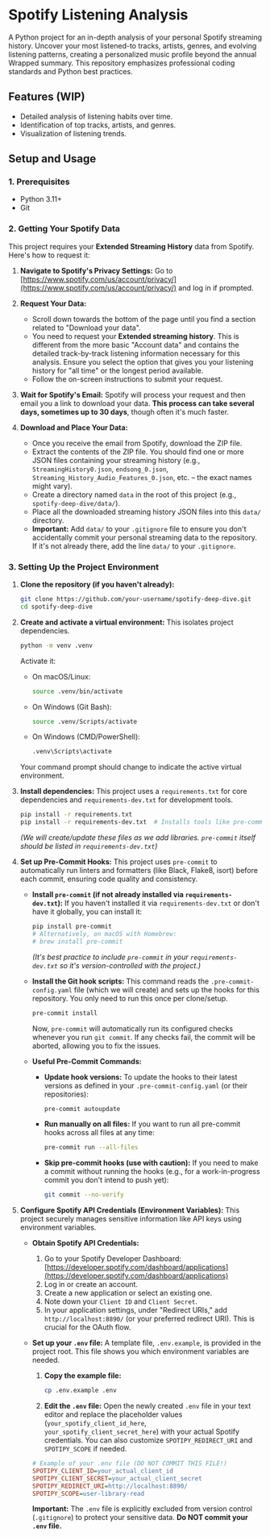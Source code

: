 # Spotify Listening Analysis
A Python project for an in-depth analysis of your personal Spotify streaming history. Uncover your most listened-to tracks, artists, genres, and evolving listening patterns, creating a personalized music profile beyond the annual Wrapped summary. This repository emphasizes professional coding standards and Python best practices.

## Features (WIP)

*   Detailed analysis of listening habits over time.
*   Identification of top tracks, artists, and genres.
*   Visualization of listening trends.

## Setup and Usage

### 1. Prerequisites

*   Python 3.11+
*   Git

### 2. Getting Your Spotify Data

This project requires your **Extended Streaming History** data from Spotify. Here's how to request it:

1.  **Navigate to Spotify's Privacy Settings:**
    Go to [https://www.spotify.com/us/account/privacy/](https://www.spotify.com/us/account/privacy/) and log in if prompted.

2.  **Request Your Data:**
    *   Scroll down towards the bottom of the page until you find a section related to "Download your data".
    *   You need to request your **Extended streaming history**. This is different from the more basic "Account data" and contains the detailed track-by-track listening information necessary for this analysis. Ensure you select the option that gives you your listening history for "all time" or the longest period available.
    *   Follow the on-screen instructions to submit your request.

3.  **Wait for Spotify's Email:**
    Spotify will process your request and then email you a link to download your data. **This process can take several days, sometimes up to 30 days**, though often it's much faster.

4.  **Download and Place Your Data:**
    *   Once you receive the email from Spotify, download the ZIP file.
    *   Extract the contents of the ZIP file. You should find one or more JSON files containing your streaming history (e.g., `StreamingHistory0.json`, `endsong_0.json`, `Streaming_History_Audio_Features_0.json`, etc. – the exact names might vary).
    *   Create a directory named `data` in the root of this project (e.g., `spotify-deep-dive/data/`).
    *   Place all the downloaded streaming history JSON files into this `data/` directory.
    *   **Important:** Add `data/` to your `.gitignore` file to ensure you don't accidentally commit your personal streaming data to the repository. If it's not already there, add the line `data/` to your `.gitignore`.




### 3. Setting Up the Project Environment

1.  **Clone the repository (if you haven't already):**
    ```bash
    git clone https://github.com/your-username/spotify-deep-dive.git
    cd spotify-deep-dive
    ```

2.  **Create and activate a virtual environment:**
    This isolates project dependencies.
    ```bash
    python -m venv .venv
    ```
    Activate it:
    *   On macOS/Linux:
        ```bash
        source .venv/bin/activate
        ```
    *   On Windows (Git Bash):
        ```bash
        source .venv/Scripts/activate
        ```
    *   On Windows (CMD/PowerShell):
        ```bash
        .venv\Scripts\activate
        ```
    Your command prompt should change to indicate the active virtual environment.

3.  **Install dependencies:**
    This project uses a `requirements.txt` for core dependencies and `requirements-dev.txt` for development tools.
    ```bash
    pip install -r requirements.txt
    pip install -r requirements-dev.txt  # Installs tools like pre-commit, linters, etc.
    ```
    *(We will create/update these files as we add libraries. `pre-commit` itself should be listed in `requirements-dev.txt`)*

4.  **Set up Pre-Commit Hooks:**
    This project uses `pre-commit` to automatically run linters and formatters (like Black, Flake8, isort) before each commit, ensuring code quality and consistency.

    *   **Install `pre-commit` (if not already installed via `requirements-dev.txt`):**
        If you haven't installed it via `requirements-dev.txt` or don't have it globally, you can install it:
        ```bash
        pip install pre-commit
        # Alternatively, on macOS with Homebrew:
        # brew install pre-commit
        ```
        *(It's best practice to include `pre-commit` in your `requirements-dev.txt` so it's version-controlled with the project.)*

    *   **Install the Git hook scripts:**
        This command reads the `.pre-commit-config.yaml` file (which we will create) and sets up the hooks for this repository. You only need to run this once per clone/setup.
        ```bash
        pre-commit install
        ```
        Now, `pre-commit` will automatically run its configured checks whenever you run `git commit`. If any checks fail, the commit will be aborted, allowing you to fix the issues.

    *   **Useful Pre-Commit Commands:**
        *   **Update hook versions:** To update the hooks to their latest versions as defined in your `.pre-commit-config.yaml` (or their repositories):
            ```bash
            pre-commit autoupdate
            ```
        *   **Run manually on all files:** If you want to run all pre-commit hooks across all files at any time:
            ```bash
            pre-commit run --all-files
            ```
        *   **Skip pre-commit hooks (use with caution):** If you need to make a commit without running the hooks (e.g., for a work-in-progress commit you don't intend to push yet):
            ```bash
            git commit --no-verify
            ```

5.  **Configure Spotify API Credentials (Environment Variables):**
    This project securely manages sensitive information like API keys using environment variables.

    *   **Obtain Spotify API Credentials:**
        1.  Go to your Spotify Developer Dashboard: [https://developer.spotify.com/dashboard/applications](https://developer.spotify.com/dashboard/applications)
        2.  Log in or create an account.
        3.  Create a new application or select an existing one.
        4.  Note down your `Client ID` and `Client Secret`.
        5.  In your application settings, under "Redirect URIs," add `http://localhost:8890/` (or your preferred redirect URI). This is crucial for the OAuth flow.

    *   **Set up your `.env` file:**
        A template file, `.env.example`, is provided in the project root. This file shows you which environment variables are needed.

        1.  **Copy the example file:**
            ```bash
            cp .env.example .env
            ```
        2.  **Edit the `.env` file:** Open the newly created `.env` file in your text editor and replace the placeholder values (`your_spotify_client_id_here`, `your_spotify_client_secret_here`) with your actual Spotify credentials. You can also customize `SPOTIPY_REDIRECT_URI` and `SPOTIPY_SCOPE` if needed.

        ```ini
        # Example of your .env file (DO NOT COMMIT THIS FILE!)
        SPOTIPY_CLIENT_ID=your_actual_client_id
        SPOTIPY_CLIENT_SECRET=your_actual_client_secret
        SPOTIPY_REDIRECT_URI=http://localhost:8890/
        SPOTIPY_SCOPE=user-library-read
        ```
        **Important:** The `.env` file is explicitly excluded from version control (`.gitignore`) to protect your sensitive data. **Do NOT commit your `.env` file.**
